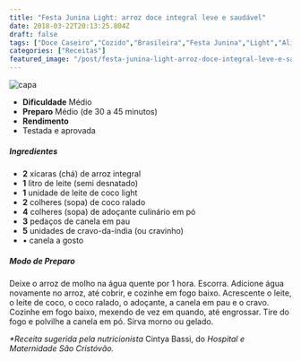 ```yaml
---
title: "Festa Junina Light: arroz doce integral leve e saudável"
date: 2018-03-22T20:13:25.804Z
draft: false
tags: ["Doce Caseiro","Cozido","Brasileira","Festa Junina","Light","Alimentação light","Especial Receitas de Festas Junina"]
categories: ["Receitas"]
featured_image: "/post/festa-junina-light-arroz-doce-integral-leve-e-saudavel.933331b7.jpg"
---
```


![capa](/post/festa-junina-light-arroz-doce-integral-leve-e-saudavel.933331b7.jpg)

*   **Dificuldade** Médio
*   **Preparo** Médio (de 30 a 45 minutos)
*   **Rendimento**
*   Testada e aprovada
    

##### Ingredientes

*   **2** xícaras (chá) de arroz integral
*   **1** litro de leite (semi desnatado)
*   **1** unidade de leite de coco light
*   **2** colheres (sopa) de coco ralado
*   **4** colheres (sopa) de adoçante culinário em pó
*   **3** pedaços de canela em pau
*   **5** unidades de cravo-da-índia (ou cravinho)
*   • canela a gosto

##### Modo de Preparo

Deixe o arroz de molho na água quente por 1 hora. Escorra. Adicione água novamente no arroz, até cobrir, e cozinhe em fogo baixo. Acrescente o leite, o leite de coco, o coco ralado, o adoçante, a canela em pau e o cravo. Cozinhe em fogo baixo, mexendo de vez em quando, até engrossar. Tire do fogo e polvilhe a canela em pó. Sirva morno ou gelado.

_*Receita sugerida pela nutricionista_ Cintya Bassi, do _Hospital e Maternidade São Cristóvão._
